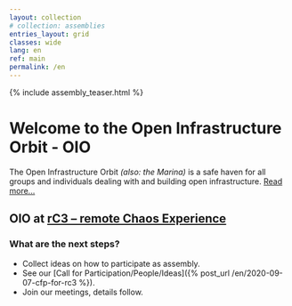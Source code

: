 ```yaml
---
layout: collection
# collection: assemblies
entries_layout: grid
classes: wide
lang: en
ref: main
permalink: /en
---
```

{% include assembly_teaser.html %}


Welcome to the Open Infrastructure Orbit - OIO
=========================================

The Open Infrastructure Orbit *(also: the Marina)* is a safe haven for all groups and individuals dealing with and building open infrastructure. [Read more...](/en/about)

OIO at [rC3 – remote Chaos Experience](https://events.ccc.de/2020/09/04/rc3-remote-chaos-experience/)
---------

### What are the next steps?

* Collect ideas on how to participate as assembly.
* See our [Call for Participation/People/Ideas]({% post_url /en/2020-09-07-cfp-for-rc3 %}).
* Join our meetings, details follow.


<!--Diese Communities sind Teil unseres Orbits:
--------
-->
